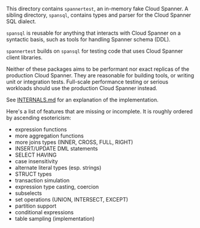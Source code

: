 This directory contains `spannertest`, an in-memory fake Cloud Spanner. A sibling
directory, `spansql`, contains types and parser for the Cloud Spanner SQL dialect.

`spansql` is reusable for anything that interacts with Cloud Spanner on a
syntactic basis, such as tools for handling Spanner schema (DDL).

`spannertest` builds on `spansql` for testing code that uses Cloud Spanner client
libraries.

Neither of these packages aims to be performant nor exact replicas of the
production Cloud Spanner. They are reasonable for building tools, or writing
unit or integration tests. Full-scale performance testing or serious workloads
should use the production Cloud Spanner instead.

See [INTERNALS.md](INTERNALS.md) for an explanation of the implementation.

Here's a list of features that are missing or incomplete. It is roughly ordered
by ascending esotericism:

- expression functions
- more aggregation functions
- more joins types (INNER, CROSS, FULL, RIGHT)
- INSERT/UPDATE DML statements
- SELECT HAVING
- case insensitivity
- alternate literal types (esp. strings)
- STRUCT types
- transaction simulation
- expression type casting, coercion
- subselects
- set operations (UNION, INTERSECT, EXCEPT)
- partition support
- conditional expressions
- table sampling (implementation)
